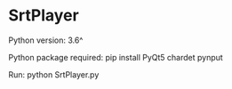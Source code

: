 # SrtPlayer

Python version: 3.6^

Python package required:
pip install PyQt5 chardet pynput

Run:
python SrtPlayer.py



